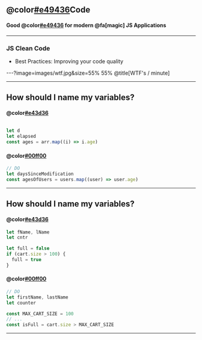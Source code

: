 ## @color[#e49436](Clean)Code
#### Good @color[#e49436](Practices) for modern @fa[magic] JS Applications

---

### JS Clean Code

- Best Practices: Improving your code quality

---?image=images/wtf.jpg&size=55% 55%
@title[WTF's / minute]

---
## How should I name my variables?
#### @color[#e43d36](DON'T)
```javascript

let d
let elapsed
const ages = arr.map((i) => i.age)
```

#### @color[#00ff00](DO)
```javascript
// DO
let daysSinceModification
const agesOfUsers = users.map((user) => user.age)
```


---

## How should I name my variables?
#### @color[#e43d36](DON'T)
```javascript
let fName, lName
let cntr

let full = false
if (cart.size > 100) {
  full = true
}
```

#### @color[#00ff00](DO)
```javascript
// DO
let firstName, lastName
let counter

const MAX_CART_SIZE = 100
// ...
const isFull = cart.size > MAX_CART_SIZE
```
---


